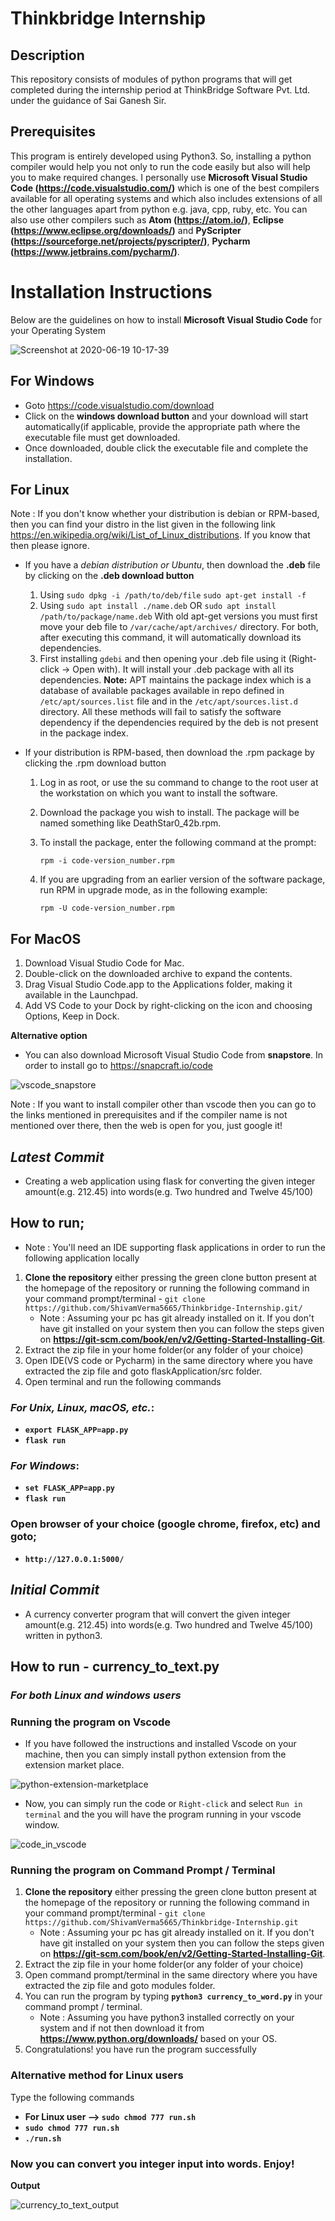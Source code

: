 # Thinkbridge Internship

## Description

This repository consists of modules of python programs that will get completed during the internship period at ThinkBridge Software Pvt. Ltd. under the guidance of Sai Ganesh Sir.  

## Prerequisites

This program is entirely developed using Python3. So, installing a python compiler would help you not only to run the code easily but also will help you to make required changes. I personally use **Microsoft Visual Studio Code (https://code.visualstudio.com/)** which is one of the best compilers available for all operating systems and which also includes extensions of all the other languages apart from python e.g. java, cpp, ruby, etc. You can also use other compilers such as **Atom (https://atom.io/)**, **Eclipse (https://www.eclipse.org/downloads/)** and **PyScripter (https://sourceforge.net/projects/pyscripter/)**, **Pycharm (https://www.jetbrains.com/pycharm/)**.

# Installation Instructions

Below are the guidelines on how to install **Microsoft Visual Studio Code** for your Operating System

![Screenshot at 2020-06-19 10-17-39](https://user-images.githubusercontent.com/43331648/85097621-97c42f80-b1e7-11ea-8b9d-0b598e23f43d.png)

## For Windows
   * Goto https://code.visualstudio.com/download
   * Click on the **windows download button** and your download will start automatically(if applicable, provide the appropriate path where the executable file must get downloaded.
   * Once downloaded, double click the executable file and complete the installation.

## For Linux
Note : If you don't know whether your distribution is debian or RPM-based, then you can find your distro in the list given in the following link https://en.wikipedia.org/wiki/List_of_Linux_distributions. If you know that then please ignore.

   * If you have a _debian distribution or Ubuntu_, then download the **.deb** file by clicking on the **.deb download button**
     1. Using
        `sudo dpkg -i /path/to/deb/file`
        `sudo apt-get install -f`
     2. Using
        `sudo apt install ./name.deb`
        OR
        `sudo apt install /path/to/package/name.deb`
        With old apt-get versions you must first move your deb file to `/var/cache/apt/archives/` directory. For both, after executing this command, it will automatically download its dependencies.
     3. First installing `gdebi` and then opening your .deb file using it (Right-click -> Open with). It will install your .deb package with all its dependencies.
        **Note:** APT maintains the package index which is a database of available packages available in repo defined in `/etc/apt/sources.list` file and in the `/etc/apt/sources.list.d` directory. All these methods will fail to satisfy the software dependency if the dependencies required by the deb is not present in the package index.

   * If your distribution is RPM-based, then download the .rpm package by clicking the .rpm  download button
     
     1. Log in as root, or use the su command to change to the root user at the workstation on which you want to install the software.
     2. Download the package you wish to install. The package will be named something like DeathStar0_42b.rpm.
     3. To install the package, enter the following command at the prompt:

        `rpm -i code-version_number.rpm`
   
     4. If you are upgrading from an earlier version of the software package, run RPM in upgrade mode, as in the following example:

        `rpm -U code-version_number.rpm`
        
## For MacOS
   
   1. Download Visual Studio Code for Mac.
   2. Double-click on the downloaded archive to expand the contents.
   3. Drag Visual Studio Code.app to the Applications folder, making it available in the Launchpad.
   4. Add VS Code to your Dock by right-clicking on the icon and choosing Options, Keep in Dock.
   
**Alternative option** 
   * You can also download Microsoft Visual Studio Code from **snapstore**. In order to install go to https://snapcraft.io/code
   
![vscode_snapstore](https://user-images.githubusercontent.com/43331648/85097834-4d8f7e00-b1e8-11ea-95e7-0f7876ff15e2.png)

Note : If you want to install compiler other than vscode then you can go to the links mentioned in prerequisites and if the compiler name is not mentioned over there, then the web is open for you, just google it!

## _Latest Commit_

* Creating a web application using flask for converting  the given integer amount(e.g. 212.45) into words(e.g. Two hundred and Twelve 45/100)

## How to run;
* Note : You'll need an IDE supporting flask applications in order to run the following application locally

1. **Clone the repository** either pressing the green clone button present at the homepage of the repository or running the following command in your command prompt/terminal - `git clone https://github.com/ShivamVerma5665/Thinkbridge-Internship.git/`
   * Note : Assuming your pc has git already installed on it. If you don't have git installed on your system then you can follow the steps given on **https://git-scm.com/book/en/v2/Getting-Started-Installing-Git**.
2. Extract the zip file in your home folder(or any folder of your choice)
3. Open IDE(VS code or Pycharm) in the same directory where you have extracted the zip file and goto flaskApplication/src folder.
4. Open terminal and run the following commands

### _For Unix, Linux, macOS, etc._:

  * **`export FLASK_APP=app.py`**
  * **`flask run`**

### _For Windows_:
  * **`set FLASK_APP=app.py`**
  * **`flask run`**
  
### Open browser of your choice (google chrome, firefox, etc) and goto;
* **`http://127.0.0.1:5000/`**


## _Initial Commit_

* A currency converter program that will convert the given integer amount(e.g. 212.45) into words(e.g. Two hundred and Twelve 45/100) written in python3.

## How to run - currency_to_text.py
 
### _For both Linux and windows users_

### Running the program on Vscode
  * If you have followed the instructions and installed Vscode on your machine, then you can simply install python extension from the extension market place.
  
![python-extension-marketplace](https://user-images.githubusercontent.com/43331648/85097259-84fd2b00-b1e6-11ea-81fa-581e6857316b.png)

  
  * Now, you can simply run the code or `Right-click` and select `Run in terminal` and the you will have the program running in your vscode window.
  
  ![code_in_vscode](https://user-images.githubusercontent.com/43331648/85097731-f1c4f500-b1e7-11ea-8d66-89f90a7612eb.png)

### Running the program on Command Prompt / Terminal

1. **Clone the repository** either pressing the green clone button present at the homepage of the repository or running the following command in your command prompt/terminal - `git clone https://github.com/ShivamVerma5665/Thinkbridge-Internship.git`
   * Note : Assuming your pc has git already installed on it. If you don't have git installed on your system then you can follow the steps given on **https://git-scm.com/book/en/v2/Getting-Started-Installing-Git**.
2. Extract the zip file in your home folder(or any folder of your choice)
3. Open command prompt/terminal in the same directory where you have extracted the zip file and goto modules folder.
4. You can run the program by typing **`python3 currency_to_word.py`** in your command prompt / terminal.
    * Note : Assuming you have python3 installed correctly on your system and if not then download it from             
      **https://www.python.org/downloads/** based on your OS.
5. Congratulations! you have run the program successfully

### **Alternative method for Linux users**
Type the following commands
   * **For Linux user --> `sudo chmod 777 run.sh`**
   * **`sudo chmod 777 run.sh`**
   * **`./run.sh`**
### Now you can convert you integer input into words. Enjoy!

**Output**

![currency_to_text_output](https://user-images.githubusercontent.com/43331648/85097504-40be5a80-b1e7-11ea-8fc5-2d21d2f11475.png)



